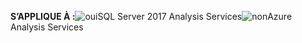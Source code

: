 **S’APPLIQUE À :**![oui](media/yes.png)SQL Server 2017 Analysis Services![non](media/no.png)Azure Analysis Services